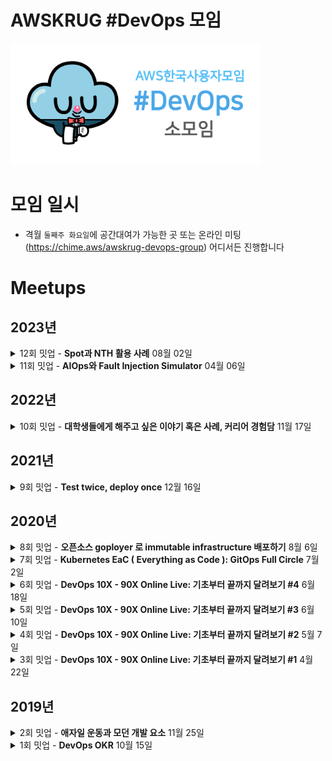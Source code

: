 # AWSKRUG #DevOps 모임 

<img src="https://github.com/awskrug/awskrug-digital-assets/raw/master/gurumi/DevOps/AWSKRUG-DevOps.png" width="400"/>

# 모임 일시
  - 격월 `둘째주 화요일`에 공간대여가 가능한 곳 또는 온라인 미팅(https://chime.aws/awskrug-devops-group) 어디서든 진행합니다 

# Meetups
## 2023년
<details>
  <summary>12회 밋업 - <b>Spot과 NTH 활용 사례</b> 08월 02일</summary>

  ### `12회 밋업`
   * EKS Karpenter와 Spot Instance에 배포된 Service의 가용성을 높이기 위한 Node Termination Handler 적용기 - 김보경(LG U+)
   - Meetup 등록: https://www.meetup.com/awskrug/events/294920284/
</details>
<details>
  <summary>11회 밋업 - <b>AIOps와 Fault Injection Simulator</b> 04월 06일</summary>

  ### `11회 밋업`
   * AIOps 소개 - 김성한(AWS Solutions Architect)
   * AWS FIS를 활용한 EKS 안정성 검증 사례 - 정영진(LG U+)
   - Meetup 등록: https://www.meetup.com/awskrug/events/292484266/
</details>

## 2022년
<details>
  <summary>10회 밋업 - <b>대학생들에게 해주고 싶은 이야기 혹은 사례, 커리어 경험담</b> 11월 17일</summary>

  ### `10회 밋업`
   * Cloud Native와 DevOps - 유수연(IBM)
   * 경영학과 전공생의 고군분투 software engineer 도전기 - 이권수 (AWSKRUG DevOps organizer)
   * 백엔드로 취업하는 모든것 - 김민태(우아한 형제들)
   * From Java 개발자 To DevOps 엔지니어 - 정영진(LG U+)
   - Meetup 등록: https://www.meetup.com/awskrug/events/289632885/
</details>

## 2021년
<details>
  <summary>9회 밋업 - <b>Test twice, deploy once</b> 12월 16일</summary>

  ### `9회 밋업`
   * Test twice, deploy once - 이도윤(메가존클라우드)
   - CDK로 테스팅을 수행하는 방법을 소개합니다
   - Meetup 등록: https://www.meetup.com/awskrug/events/282517123/
</details>

## 2020년
<details>
  <summary>8회 밋업 - <b>오픈소스 goployer 로 immutable infrastructure 배포하기</b> 8월 6일</summary>

  ### `8회 밋업`
   * 오픈소스 goployer 로 immutable infrastructure 배포하기 - 송주영님(AWS Container hero & beNX)
   - Meetup 등록: https://www.meetup.com/awskrug/events/272292312/
</details>
<details>
  <summary>7회 밋업 - <b>Kubernetes EaC ( Everything as Code ): GitOps Full Circle</b> 7월 2일</summary>

  ### `7회 밋업`
   * Kubernetes EaC ( Everything as Code ): GitOps Full Circle - 유정열(nalbam)님
   - Meetup 등록: https://www.meetup.com/awskrug/events/271538361/
</details>
<details>
  <summary>6회 밋업 - <b>DevOps 10X - 90X Online Live: 기초부터 끝까지 달려보기 #4</b> 6월 18일</summary>

  ### `6회 밋업`
   * DevOps 10X - 90X Online Live: 기초부터 끝까지 달려보기 #4 - 송주영님(AWS Container hero & beNX)
   - Terraform 을 이용해 C.I 도구 Jenkins 만들기
   - Jenkins 와 Codebuild 응용하기
   - Meetup 등록: https://www.meetup.com/awskrug/events/271248627/
</details>
<details>
  <summary>5회 밋업 - <b>DevOps 10X - 90X Online Live: 기초부터 끝까지 달려보기 #3</b> 6월 10일</summary>

  ### `5회 밋업`
   * DevOps 10X - 90X Online Live: 기초부터 끝까지 달려보기 #3 - 송주영님(AWS Container hero & beNX)
   - IAM BestPractice
   - Meetup 등록: https://www.meetup.com/awskrug/events/271029150/
</details>
<details>
  <summary>4회 밋업 - <b>DevOps 10X - 90X Online Live: 기초부터 끝까지 달려보기 #2</b> 5월 7일</summary>

  ### `4회 밋업`
   * DevOps 10X - 90X Online Live: 기초부터 끝까지 달려보기 #2 - 송주영님(AWS Container hero & beNX)
   - IAM BestPractice
   - VPC BetsPractice
   - Meetup 등록: https://www.meetup.com/awskrug/events/270331252/
</details>
<details>
  <summary>3회 밋업 - <b>DevOps 10X - 90X Online Live: 기초부터 끝까지 달려보기 #1</b> 4월 22일</summary>

  ### `3회 밋업`
   * DevOps 10X - 90X Online Live: 기초부터 끝까지 달려보기 #1 - 송주영님(AWS Container hero & beNX)
   - DevOps 101
   - Infrastructure as Code ?
   - Terraform ?
   - Terraform + Github
   - Terraform Initialization
   - Meetup 등록: https://www.meetup.com/awskrug/events/270080368/
</details>

## 2019년
<details>
  <summary>2회 밋업 - <b>애자일 운동과 모던 개발 요소</b> 11월 25일</summary>

  ### `2회 밋업`
   * 애자일 운동과 모던 개발 요소 - 정도현님(AWS)
   * AWS re:Invent 경험기 - 김성한님(yanolja)
   - Meetup 등록: https://www.meetup.com/awskrug/events/266377800/
</details>
<details>
  <summary>1회 밋업 - <b>DevOps OKR</b> 10월 15일</summary>

  ### `1회 밋업`
   * 발표 주제: DevOps OKR - 송주영님(beNX)
   - KPI?, MBO? No!
   - DevOps, 목표를 이루기 위한 목표 설정 OKR : Objective and Key Result
   - 관련기사: http://www.ciokorea.com/news/39501
   - Meetup 등록: https://www.meetup.com/awskrug/events/264611630/
</details>
